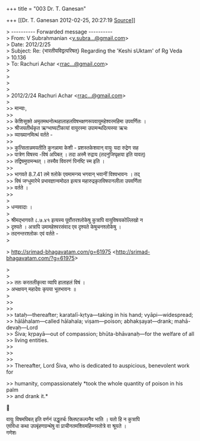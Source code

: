 +++
title = "003 Dr. T. Ganesan"

+++
[[Dr. T. Ganesan	2012-02-25, 20:27:19 [Source](https://groups.google.com/g/bvparishat/c/XgnIvVXr-lM)]]



  
\> ---------- Forwarded message ----------  
\> From: V Subrahmanian \<[v.subra...@gmail.com]()\>  
\> Date: 2012/2/25  
\> Subject: Re: {भारतीयविद्वत्परिषत्} Regarding the 'Keshi sUktam' of Rg Veda  
\> 10.136  
\> To: Rachuri Achar \<[rrac...@gmail.com]()\>  
\>  
\>  
\>  
\>  
\> 2012/2/24 Rachuri Achar \<[rrac...@gmail.com]()\>  
\>  
\>\> मान्याः,  
\>\>  
\>\> केशिसूक्ते अमृतमथनोत्थहालाहलविषभक्षणरूपवायुमहेश्वरमहिमा उपवर्णितः ।  
\>\> श्रीजयतीर्थकृत ऋग्भाष्यटीकायां वायुरस्मा उपामन्थदित्यस्या ऋचः  
\>\> व्याख्यानमित्थं वर्तते -  
\>\>  
\>\> कुत्सितान्नमयतीति कुनन्नामा केशी - प्रशस्तकेशवान् वायुः यदा रुद्रेण सह  
\>\> पात्रेण विषस्य -विषं अपिबत् । तदा अस्मै रुद्राय (तदनुजिघृक्षया इति यावत्)  
\>\> तद्विषमुपामन्थत् । तस्यैव विवरणं पिनष्टि स्म इति ।  
\>\>  
\>\> भागवते 8.7.41 तमे श्लोके एवमामन्त्र्य भगवान् भवानीं विश्वभावनः । तद्  
\>\> विषं जग्धुमारेभे प्रभावज्ञान्वमोदत इत्यत्र महारुद्रकृतविषपानलीला उपवर्णिता  
\>\> वर्तते ।  
\>\>  
\>  
\> धन्यवादाः ।  
\>  
\> श्रीमद्भागवते ८.७.४१ इत्यस्य पूर्वोत्तरश्लोकेषु कुत्रापि वायुविषयकोल्लिखो न  
\> दृश्यते । अत्रापि उमामहेश्वरसंवाद एव दृश्यते केषुचनश्लोकेषु ।  
\> तदनन्तरश्लोकः एवं वर्तते -  
\>  

\> <http://srimad-bhagavatam.com/g=61975> \<<http://srimad-bhagavatam.com/?g=61975>\>

  
\>  
\>  
\>\> ततः करतलीकृत्वा व्यापि हालाहलं विषं ।  
\> अभक्षयन् महादेवः कृपया भूतभावनः ॥  
\>  
\>\>  
\>\>  
\>\> tataḥ—thereafter; karatalī-kṛtya—taking in his hand; vyāpi—widespread;  
\>\> hālāhalam—called hālahala; viṣam—poison; abhakṣayat—drank; mahā-devaḥ—Lord  
\>\> Śiva; kṛpayā—out of compassion; bhūta-bhāvanaḥ—for the welfare of all  
\>\> living entities.  
\>\>  
\>\>  
\>\>  
\>\> Thereafter, Lord Śiva, who is dedicated to auspicious, benevolent work for  

\>\> humanity, compassionately \*took the whole quantity of poison in his palm  
\>\> and drank it.\*



वायुः विषमपिबत् इति वर्णनं उद्धृतर्चः क्लिष्टकल्पनैव भाति । यतो हि न कुत्रापि  
एवंविधा कथा उपबृंहणग्रन्थेषु वा प्राचीनतमशिवमहिम्नस्तोत्रे वा श्रूयते ।  
गणेशः

